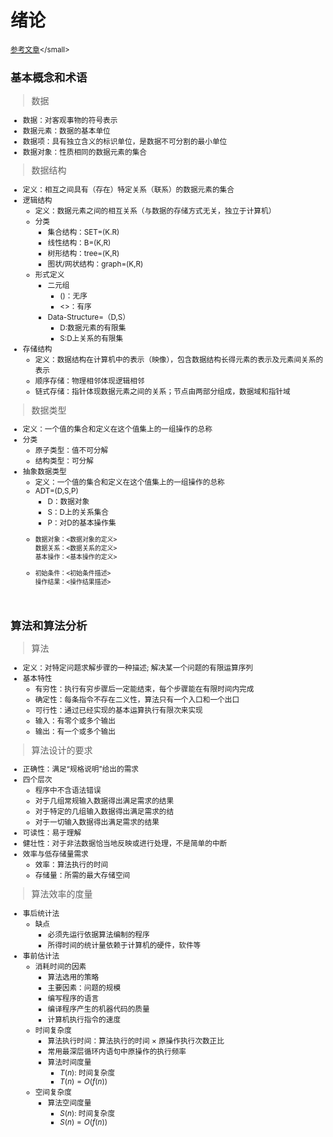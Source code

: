 # **绪论**

<small>[参考文章](https://blog.csdn.net/m0_37568814/article/details/81288756?)</small>

## **基本概念和术语**
> <big> 数据 </big>
- 数据：对客观事物的符号表示
- 数据元素：数据的基本单位
- 数据项：具有独立含义的标识单位，是数据不可分割的最小单位
- 数据对象：性质相同的数据元素的集合

> <big> 数据结构 </big>
- 定义：相互之间具有（存在）特定关系（联系）的数据元素的集合
- 逻辑结构
  - 定义：数据元素之间的相互关系（与数据的存储方式无关，独立于计算机）
  - 分类
    - 集合结构：SET=(K.R)
    - 线性结构：B=(K,R)
    - 树形结构：tree=(K,R)
    - 图状/网状结构：graph=(K,R)
  - 形式定义
    - 二元组
      - ()：无序
      - <>：有序
    - Data-Structure=（D,S）
      - D:数据元素的有限集
      - S:D上关系的有限集
- 存储结构
  - 定义：数据结构在计算机中的表示（映像），包含数据结构长得元素的表示及元素间关系的表示
  - 顺序存储：物理相邻体现逻辑相邻
  - 链式存储：指针体现数据元素之间的关系；节点由两部分组成，数据域和指针域

> <big> 数据类型 </big>
- 定义：一个值的集合和定义在这个值集上的一组操作的总称
- 分类
  - 原子类型：值不可分解
  - 结构类型：可分解
- 抽象数据类型
  - 定义：一个值的集合和定义在这个值集上的一组操作的总称
  - ADT=(D,S,P)
    - D：数据对象
    - S：D上的关系集合
    - P：对D的基本操作集
  - ```ADT 抽象数据类型名 {
    数据对象：<数据对象的定义>
    数据关系：<数据关系的定义>
    基本操作：<基本操作的定义>
    ```
  - ```基本操作名（参数表）
    初始条件：<初始条件描述>
    操作结果：<操作结果描述>
    ```

<br>

## **算法和算法分析**
> <big>算法</big>
- 定义：对特定问题求解步骤的一种描述; 解决某一个问题的有限运算序列
- 基本特性
  - 有穷性：执行有穷步骤后一定能结束，每个步骤能在有限时间内完成
  - 确定性：每条指令不存在二义性，算法只有一个入口和一个出口
  - 可行性：通过已经实现的基本运算执行有限次来实现
  - 输入：有零个或多个输出
  - 输出：有一个或多个输出

> <big> 算法设计的要求 </big>
- 正确性：满足“规格说明”给出的需求
- 四个层次
  - 程序中不含语法错误
  - 对于几组常规输入数据得出满足需求的结果
  - 对于特定的几组输入数据得出满足需求的结
  - 对于一切输入数据得出满足需求的结果
- 可读性：易于理解
- 健壮性：对于非法数据恰当地反映或进行处理，不是简单的中断
- 效率与低存储量需求
  - 效率：算法执行的时间
  - 存储量：所需的最大存储空间

> <big> 算法效率的度量 </big>
- 事后统计法
  - 缺点
    - 必须先运行依据算法编制的程序
    - 所得时间的统计量依赖于计算机的硬件，软件等
- 事前估计法
  - 消耗时间的因素
    - 算法选用的策略
    - 主要因素：问题的规模
    - 编写程序的语言
    - 编译程序产生的机器代码的质量
    - 计算机执行指令的速度
  - 时间复杂度
    - 算法执行时间：算法执行的时间 &times; 原操作执行次数正比
    - 常用最深层循环内语句中原操作的执行频率
    - 算法时间度量
      - $T(n)$: 时间复杂度
      - $T(n)=O(f(n))$
  - 空间复杂度
    - 算法空间度量
      - $S(n)$: 时间复杂度
      - $S(n)=O(f(n))$